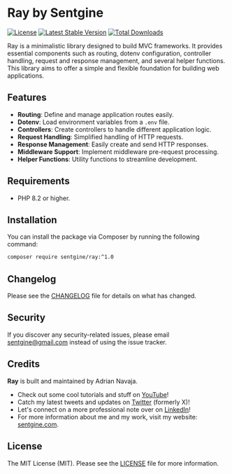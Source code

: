 # Ray by Sentgine

[![License](https://img.shields.io/badge/license-MIT-blue.svg)](LICENSE.md)
[![Latest Stable Version](https://img.shields.io/packagist/v/sentgine/ray.svg)](https://packagist.org/sentgine/ray)
[![Total Downloads](https://img.shields.io/packagist/dt/sentgine/ray.svg)](https://packagist.org/packages/sentgine/ray)

Ray is a minimalistic library designed to build MVC frameworks. It provides essential components such as routing, dotenv configuration, controller handling, request and response management, and several helper functions. This library aims to offer a simple and flexible foundation for building web applications.

## Features
- **Routing**: Define and manage application routes easily.
- **Dotenv**: Load environment variables from a `.env` file.
- **Controllers**: Create controllers to handle different application logic.
- **Request Handling**: Simplified handling of HTTP requests.
- **Response Management**: Easily create and send HTTP responses.
- **Middleware Support**: Implement middleware pre-request processing.
- **Helper Functions**: Utility functions to streamline development.

## Requirements
- PHP 8.2 or higher.

## Installation

You can install the package via Composer by running the following command:

```bash
composer require sentgine/ray:^1.0
```

## Changelog
Please see the [CHANGELOG](https://github.com/sentgine/ray/blob/main/CHANGELOG.md) file for details on what has changed.

## Security
If you discover any security-related issues, please email sentgine@gmail.com instead of using the issue tracker.

## Credits
**Ray** is built and maintained by Adrian Navaja. 
- Check out some cool tutorials and stuff on [YouTube](https://www.youtube.com/@sentgine)!
- Catch my latest tweets and updates on [Twitter](https://twitter.com/sentgine) (formerly X)!
- Let's connect on a more professional note over on [LinkedIn](https://www.linkedin.com/in/adrian-navaja/)!
- For more information about me and my work, visit my website: [sentgine.com](https://www.sentgine.com/).


## License
The MIT License (MIT). Please see the [LICENSE](https://github.com/sentgine/ray/blob/main/LICENSE) file for more information.